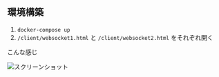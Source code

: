 
## 環境構築

1. `docker-compose up`
2. `/client/websocket1.html` と `/client/websocket2.html` をそれぞれ開く

こんな感じ

![スクリーンショット](https://user-images.githubusercontent.com/38108000/92864608-44552c80-f438-11ea-923c-e5f0ad22b3b9.jpg)
